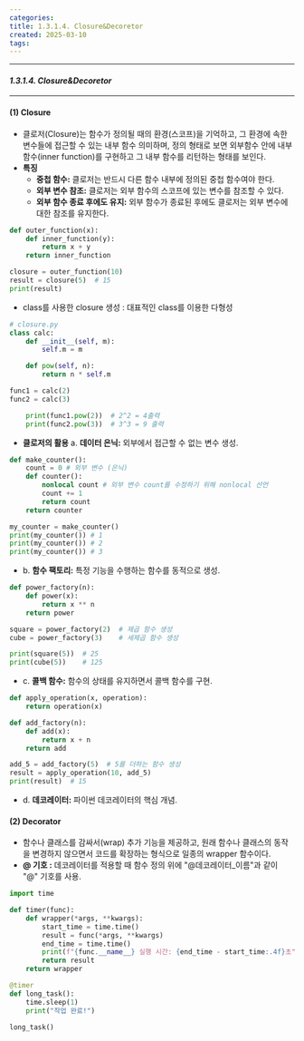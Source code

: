 ```yaml
---
categories: 
title: 1.3.1.4. Closure&Decoretor
created: 2025-03-10
tags:
---
```

---
#### *1.3.1.4. Closure&Decoretor*
---

#### (1) Closure

- 클로저(Closure)는 함수가 정의될 때의 환경(스코프)을 기억하고, 그 환경에 속한 변수들에 접근할 수 있는 내부 함수 의미하며, 정의 형태로 보면 외부함수 안에 내부함수(inner function)를 구현하고 그 내부 함수를 리턴하는 형태를 보인다.
- **특징**
	- **중첩 함수:** 클로저는 반드시 다른 함수 내부에 정의된 중첩 함수여야 한다.
	- **외부 변수 참조:** 클로저는 외부 함수의 스코프에 있는 변수를 참조할 수 있다.
	- **외부 함수 종료 후에도 유지:** 외부 함수가 종료된 후에도 클로저는 외부 변수에 대한 참조를 유지한다.

```python
def outer_function(x):
    def inner_function(y):
        return x + y
    return inner_function

closure = outer_function(10)
result = closure(5)  # 15
print(result)
```

- class를 사용한 closure 생성 : 대표적인 class를 이용한 다형성

```python
# closure.py
class calc:
    def __init__(self, m):
        self.m = m

    def pow(self, n):
        return n * self.m

func1 = calc(2)
func2 = calc(3)

    print(func1.pow(2))  # 2^2 = 4출력
    print(func2.pow(3))  # 3^3 = 9 출력

```

- **클로저의 활용**
	a. **데이터 은닉:** 외부에서 접근할 수 없는 변수 생성.
```python
def make_counter(): 
	count = 0 # 외부 변수 (은닉) 
	def counter(): 
		nonlocal count # 외부 변수 count를 수정하기 위해 nonlocal 선언 
		count += 1 
		return count 
	return counter

my_counter = make_counter() 
print(my_counter()) # 1 
print(my_counter()) # 2 
print(my_counter()) # 3
```
- 
	b. **함수 팩토리:** 특정 기능을 수행하는 함수를 동적으로 생성.
```python
def power_factory(n):
    def power(x):
        return x ** n
    return power

square = power_factory(2)  # 제곱 함수 생성
cube = power_factory(3)    # 세제곱 함수 생성

print(square(5))  # 25
print(cube(5))    # 125
```
-
	c. **콜백 함수:** 함수의 상태를 유지하면서 콜백 함수를 구현.
```python
def apply_operation(x, operation):
    return operation(x)

def add_factory(n):
    def add(x):
        return x + n
    return add

add_5 = add_factory(5)  # 5를 더하는 함수 생성
result = apply_operation(10, add_5)
print(result)  # 15
```
-
	d. **데코레이터:** 파이썬 데코레이터의 핵심 개념. 


#### (2) Decorator

- 함수나 클래스를 감싸서(wrap) 추가 기능을 제공하고, 원래 함수나 클래스의 동작을 변경하지 않으면서 코드를 확장하는 형식으로 일종의 wrapper 함수이다.
- **@ 기호 :** 데코레이터를 적용할 때 함수 정의 위에 "@데코레이터_이름"과 같이 "@" 기호를 사용.

```python
import time

def timer(func):
    def wrapper(*args, **kwargs):
        start_time = time.time()
        result = func(*args, **kwargs)
        end_time = time.time()
        print(f"{func.__name__} 실행 시간: {end_time - start_time:.4f}초")
        return result
    return wrapper

@timer
def long_task():
    time.sleep(1)
    print("작업 완료!")

long_task()
```